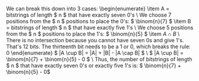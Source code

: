 We can break this down into 3 cases:
\begin{enumerate}
\item A = bitstrings of length $ n $ that have exactly seven 0's \\
We choose 7 positions from the $ n $ positions to place the 0's: $ \binom{n}{7} $
	\item B = bitstrings of length $ n $ that have exactly five 1's \\
	      We choose 5 positions from the $ n $ positions to place the 1's: $ \binom{n}{5} $
	\item $A \cap B$ \\
There is no intersection because you cannot have seven 0s and give 1's. That's 12 bits. The thirteenth bit needs to be a 1 or 0, which breaks the rule: 0
\end{enumerate}
$ |A \cup B| = |A| + |B| - |A \cap B| $ \\
$ |A \cup B| = \binom{n}{7} + \binom{n}{5} - 0 $ \\
Thus, the number of bitstrings of length $ n $ that have exactly seven 0's or exactly five 1's is: $ \binom{n}{7} + \binom{n}{5} - 0$
